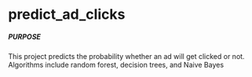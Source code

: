 # predict_ad_clicks

##### PURPOSE #####
This project predicts the probability whether an ad will get clicked or not.
Algorithms include random forest, decision trees, and Naive Bayes